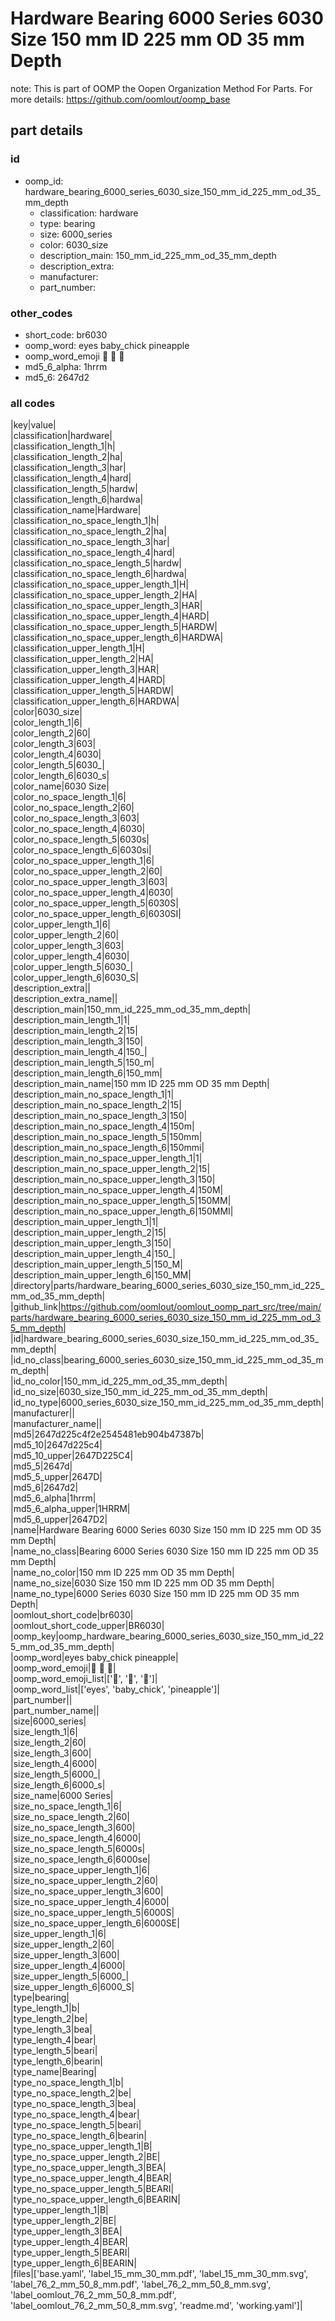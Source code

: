 # Hardware Bearing 6000 Series 6030 Size 150 mm ID 225 mm OD 35 mm Depth  

note: This is part of OOMP the Oopen Organization Method For Parts. For more details: https://github.com/oomlout/oomp_base

##  part details





### id
* oomp_id: hardware_bearing_6000_series_6030_size_150_mm_id_225_mm_od_35_mm_depth
  * classification: hardware
  * type: bearing
  * size: 6000_series
  * color: 6030_size
  * description_main: 150_mm_id_225_mm_od_35_mm_depth
  * description_extra: 
  * manufacturer: 
  * part_number: 

### other_codes
* short_code: br6030
* oomp_word: eyes baby_chick pineapple
* oomp_word_emoji :eyes: :baby_chick: :pineapple:
* md5_6_alpha: 1hrrm
* md5_6: 2647d2

### all codes 
|key|value|  
|classification|hardware|  
|classification_length_1|h|  
|classification_length_2|ha|  
|classification_length_3|har|  
|classification_length_4|hard|  
|classification_length_5|hardw|  
|classification_length_6|hardwa|  
|classification_name|Hardware|  
|classification_no_space_length_1|h|  
|classification_no_space_length_2|ha|  
|classification_no_space_length_3|har|  
|classification_no_space_length_4|hard|  
|classification_no_space_length_5|hardw|  
|classification_no_space_length_6|hardwa|  
|classification_no_space_upper_length_1|H|  
|classification_no_space_upper_length_2|HA|  
|classification_no_space_upper_length_3|HAR|  
|classification_no_space_upper_length_4|HARD|  
|classification_no_space_upper_length_5|HARDW|  
|classification_no_space_upper_length_6|HARDWA|  
|classification_upper_length_1|H|  
|classification_upper_length_2|HA|  
|classification_upper_length_3|HAR|  
|classification_upper_length_4|HARD|  
|classification_upper_length_5|HARDW|  
|classification_upper_length_6|HARDWA|  
|color|6030_size|  
|color_length_1|6|  
|color_length_2|60|  
|color_length_3|603|  
|color_length_4|6030|  
|color_length_5|6030_|  
|color_length_6|6030_s|  
|color_name|6030 Size|  
|color_no_space_length_1|6|  
|color_no_space_length_2|60|  
|color_no_space_length_3|603|  
|color_no_space_length_4|6030|  
|color_no_space_length_5|6030s|  
|color_no_space_length_6|6030si|  
|color_no_space_upper_length_1|6|  
|color_no_space_upper_length_2|60|  
|color_no_space_upper_length_3|603|  
|color_no_space_upper_length_4|6030|  
|color_no_space_upper_length_5|6030S|  
|color_no_space_upper_length_6|6030SI|  
|color_upper_length_1|6|  
|color_upper_length_2|60|  
|color_upper_length_3|603|  
|color_upper_length_4|6030|  
|color_upper_length_5|6030_|  
|color_upper_length_6|6030_S|  
|description_extra||  
|description_extra_name||  
|description_main|150_mm_id_225_mm_od_35_mm_depth|  
|description_main_length_1|1|  
|description_main_length_2|15|  
|description_main_length_3|150|  
|description_main_length_4|150_|  
|description_main_length_5|150_m|  
|description_main_length_6|150_mm|  
|description_main_name|150 mm ID 225 mm OD 35 mm Depth|  
|description_main_no_space_length_1|1|  
|description_main_no_space_length_2|15|  
|description_main_no_space_length_3|150|  
|description_main_no_space_length_4|150m|  
|description_main_no_space_length_5|150mm|  
|description_main_no_space_length_6|150mmi|  
|description_main_no_space_upper_length_1|1|  
|description_main_no_space_upper_length_2|15|  
|description_main_no_space_upper_length_3|150|  
|description_main_no_space_upper_length_4|150M|  
|description_main_no_space_upper_length_5|150MM|  
|description_main_no_space_upper_length_6|150MMI|  
|description_main_upper_length_1|1|  
|description_main_upper_length_2|15|  
|description_main_upper_length_3|150|  
|description_main_upper_length_4|150_|  
|description_main_upper_length_5|150_M|  
|description_main_upper_length_6|150_MM|  
|directory|parts/hardware_bearing_6000_series_6030_size_150_mm_id_225_mm_od_35_mm_depth|  
|github_link|https://github.com/oomlout/oomlout_oomp_part_src/tree/main/parts/hardware_bearing_6000_series_6030_size_150_mm_id_225_mm_od_35_mm_depth|  
|id|hardware_bearing_6000_series_6030_size_150_mm_id_225_mm_od_35_mm_depth|  
|id_no_class|bearing_6000_series_6030_size_150_mm_id_225_mm_od_35_mm_depth|  
|id_no_color|150_mm_id_225_mm_od_35_mm_depth|  
|id_no_size|6030_size_150_mm_id_225_mm_od_35_mm_depth|  
|id_no_type|6000_series_6030_size_150_mm_id_225_mm_od_35_mm_depth|  
|manufacturer||  
|manufacturer_name||  
|md5|2647d225c4f2e2545481eb904b47387b|  
|md5_10|2647d225c4|  
|md5_10_upper|2647D225C4|  
|md5_5|2647d|  
|md5_5_upper|2647D|  
|md5_6|2647d2|  
|md5_6_alpha|1hrrm|  
|md5_6_alpha_upper|1HRRM|  
|md5_6_upper|2647D2|  
|name|Hardware Bearing 6000 Series 6030 Size 150 mm ID 225 mm OD 35 mm Depth|  
|name_no_class|Bearing 6000 Series 6030 Size 150 mm ID 225 mm OD 35 mm Depth|  
|name_no_color|150 mm ID 225 mm OD 35 mm Depth|  
|name_no_size|6030 Size 150 mm ID 225 mm OD 35 mm Depth|  
|name_no_type|6000 Series 6030 Size 150 mm ID 225 mm OD 35 mm Depth|  
|oomlout_short_code|br6030|  
|oomlout_short_code_upper|BR6030|  
|oomp_key|oomp_hardware_bearing_6000_series_6030_size_150_mm_id_225_mm_od_35_mm_depth|  
|oomp_word|eyes baby_chick pineapple|  
|oomp_word_emoji|:eyes: :baby_chick: :pineapple:|  
|oomp_word_emoji_list|[':eyes:', ':baby_chick:', ':pineapple:']|  
|oomp_word_list|['eyes', 'baby_chick', 'pineapple']|  
|part_number||  
|part_number_name||  
|size|6000_series|  
|size_length_1|6|  
|size_length_2|60|  
|size_length_3|600|  
|size_length_4|6000|  
|size_length_5|6000_|  
|size_length_6|6000_s|  
|size_name|6000 Series|  
|size_no_space_length_1|6|  
|size_no_space_length_2|60|  
|size_no_space_length_3|600|  
|size_no_space_length_4|6000|  
|size_no_space_length_5|6000s|  
|size_no_space_length_6|6000se|  
|size_no_space_upper_length_1|6|  
|size_no_space_upper_length_2|60|  
|size_no_space_upper_length_3|600|  
|size_no_space_upper_length_4|6000|  
|size_no_space_upper_length_5|6000S|  
|size_no_space_upper_length_6|6000SE|  
|size_upper_length_1|6|  
|size_upper_length_2|60|  
|size_upper_length_3|600|  
|size_upper_length_4|6000|  
|size_upper_length_5|6000_|  
|size_upper_length_6|6000_S|  
|type|bearing|  
|type_length_1|b|  
|type_length_2|be|  
|type_length_3|bea|  
|type_length_4|bear|  
|type_length_5|beari|  
|type_length_6|bearin|  
|type_name|Bearing|  
|type_no_space_length_1|b|  
|type_no_space_length_2|be|  
|type_no_space_length_3|bea|  
|type_no_space_length_4|bear|  
|type_no_space_length_5|beari|  
|type_no_space_length_6|bearin|  
|type_no_space_upper_length_1|B|  
|type_no_space_upper_length_2|BE|  
|type_no_space_upper_length_3|BEA|  
|type_no_space_upper_length_4|BEAR|  
|type_no_space_upper_length_5|BEARI|  
|type_no_space_upper_length_6|BEARIN|  
|type_upper_length_1|B|  
|type_upper_length_2|BE|  
|type_upper_length_3|BEA|  
|type_upper_length_4|BEAR|  
|type_upper_length_5|BEARI|  
|type_upper_length_6|BEARIN|  
|files|['base.yaml', 'label_15_mm_30_mm.pdf', 'label_15_mm_30_mm.svg', 'label_76_2_mm_50_8_mm.pdf', 'label_76_2_mm_50_8_mm.svg', 'label_oomlout_76_2_mm_50_8_mm.pdf', 'label_oomlout_76_2_mm_50_8_mm.svg', 'readme.md', 'working.yaml']|  
